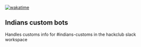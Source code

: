 [![wakatime](https://wakatime.com/badge/user/018eed1d-6093-4f51-9fca-7863b7a1ac97/project/390b4b83-841b-4725-8953-84bc30672219.svg)](https://wakatime.com/badge/user/018eed1d-6093-4f51-9fca-7863b7a1ac97/project/390b4b83-841b-4725-8953-84bc30672219)

## Indians custom bots

Handles customs info for #indians-customs in the hackclub slack workspace
